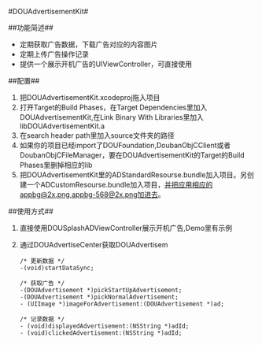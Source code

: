 #DOUAdvertisementKit#

##功能简述##

* 定期获取广告数据，下载广告对应的内容图片
* 定期上传广告操作记录
* 提供一个展示开机广告的UIViewController，可直接使用

##配置##

1. 把DOUAdvertisementKit.xcodeproj拖入项目
2. 打开Target的Build Phases，在Target Dependencies里加入DOUAdvertisementKit,在Link Binary With Libraries里加入libDOUAdvertisementKit.a
3. 在search header path里加入source文件夹的路径
4. 如果你的项目已经import了DOUFoundation,DoubanObjCClient或者DoubanObjCFileManager，要在DOUAdvertisementKit的Target的Build Phases里删掉相应的lib
5. 把DOUAdvertisementKit里的ADStandardResourse.bundle加入项目。另创建一个ADCustomResourse.bundle加入项目，并把应用相应的appbg@2x.png,appbg-568@2x.png加进去。

##使用方式##

1. 直接使用DOUSplashADViewController展示开机广告,Demo里有示例
2. 通过DOUAdvertiseCenter获取DOUAdvertisem
 
	```
	/* 更新数据 */
	-(void)startDataSync;
	
	/* 获取广告 */
	-(DOUAdvertisement *)pickStartUpAdvertisement;
	-(DOUAdvertisement *)pickNormalAdvertisement;
	- (UIImage *)imageForAdvertisement:(DOUAdvertisement *)ad;
	
	/* 记录数据 */
	- (void)displayedAdvertisement:(NSString *)adId;
	- (void)clickedAdvertisement:(NSString *)adId; 
	```

 
 
